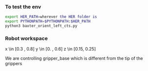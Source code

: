 ### To test the env
```bash
export HER_PATH=wherever the HER folder is
export PYTHONPATH=$PYTHONPATH:$HER_PATH
python3 baxter_orient_left_cts.py
```

### Robot workspace 
x \in [0.3 , 0.8]
y \in [0. , 0.6]
z \in [0.15, 0.25]

We are controlling gripper_base which is different from the tip of the grippers